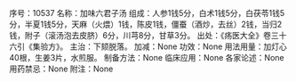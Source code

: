 序号：10537
名称：加味六君子汤
组成：人参1钱5分，白术1钱5分，白茯苓1钱5分，半夏1钱5分，天麻（火煨）1钱，陈皮1钱，僵蚕（酒炒，去丝）2钱，当归2钱，附子（滚汤泡去皮脐）6分，川芎8分，甘草3分。
出处：《疡医大全》卷三十六引《集验方》。
主治：下颏脱落。
加减：None
功效：None
用法用量：加灯心40根，生姜3片，水煎服。
制备方法：None
临床应用：None
各家论述：None
用药禁忌：None
附注：None
